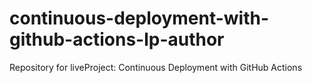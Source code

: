 # continuous-deployment-with-github-actions-lp-author
Repository for liveProject: Continuous Deployment with GitHub Actions
